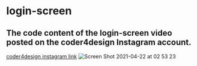 # login-screen
## The code content of the login-screen video posted on the coder4design Instagram account.
[coder4design instagram link](https://www.instagram.com/coder4design/?hl=tr)
![Screen Shot 2021-04-22 at 02 53 23](https://user-images.githubusercontent.com/60268874/115636199-11501100-a316-11eb-952b-72b141736958.jpeg)
